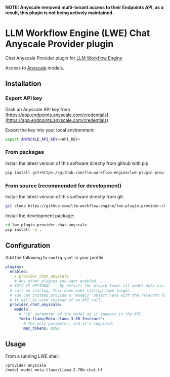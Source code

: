 **NOTE: Anyscale removed multi-tenant access to their Endpoints API, as a result, this plugin is not being actively maintained.**

# LLM Workflow Engine (LWE) Chat Anyscale Provider plugin

Chat Anyscale Provider plugin for [LLM Workflow Engine](https://github.com/llm-workflow-engine/llm-workflow-engine)

Access to [Anyscale](https://docs.anyscale.com) models.

## Installation

### Export API key

Grab an Anyscale API key from [https://app.endpoints.anyscale.com/credentials](https://app.endpoints.anyscale.com/credentials)

Export the key into your local environment:

```bash
export ANYSCALE_API_KEY=<API_KEY>
```

### From packages

Install the latest version of this software directly from github with pip:

```bash
pip install git+https://github.com/llm-workflow-engine/lwe-plugin-provider-chat-anyscale
```

### From source (recommended for development)

Install the latest version of this software directly from git:

```bash
git clone https://github.com/llm-workflow-engine/lwe-plugin-provider-chat-anyscale.git
```

Install the development package:

```bash
cd lwe-plugin-provider-chat-anyscale
pip install -e .
```

## Configuration

Add the following to `config.yaml` in your profile:

```yaml
plugins:
  enabled:
    - provider_chat_anyscale
    # Any other plugins you want enabled...
  # THIS IS OPTIONAL -- By default the plugin loads all model data via an API
  # call on startup. This does make startup time longer.
  # You can instead provide a 'models' object here with the relevant data, and
  # It will be used instead of an API call.
  provider_chat_anyscale:
    models:
      # 'id' parameter of the model as it appears in the API.
      "meta-llama/Meta-Llama-3-8B-Instruct":
        # The only parameter, and it's required.
        max_tokens: 8192
```

## Usage

From a running LWE shell:

```
/provider anyscale
/model model meta-llama/Llama-2-70b-chat-hf
```
